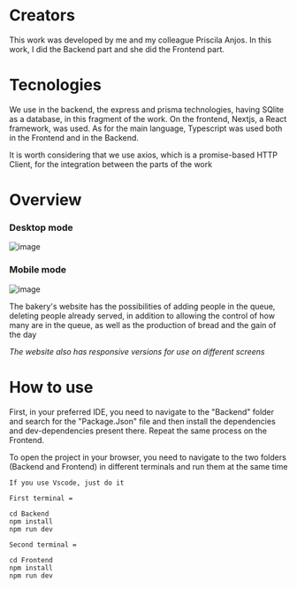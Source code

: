 # Creators

<p>This work was developed by me and my colleague <a href="https://github.com/Prianjss" style="text-decoration: none">Priscila Anjos</a>. In this work, I did the Backend part and she did the Frontend part.</p>

# Tecnologies 

<p>We use in the backend, the express and prisma technologies, having SQlite as a database, in this fragment of the work. On the frontend, Nextjs, a React framework, was used. As for the main language, Typescript was used both in the Frontend and in the Backend.</p>
<p>It is worth considering that we use axios, which is a promise-based HTTP Client, for the integration between the parts of the work</p>

# Overview

### Desktop mode
![image](https://github.com/EnderZerobl/Lapadarie/assets/151107969/99fd6340-6c26-4d9b-8a6d-f06b01228895)

### Mobile mode
![image](https://github.com/EnderZerobl/Lapadarie/assets/151107969/b5867563-49b8-4501-91c7-3697a6000c4e)

<p>The bakery's website has the possibilities of adding people in the queue, deleting people already served, in addition to allowing the control of how many are in the queue, as well as the production of bread and the gain of the day</p>
<p style="font-style:italic">The website also has responsive versions for use on different screens</p>

# How to use

<p>First, in your preferred IDE, you need to navigate to the "Backend" folder and search for the "Package.Json" file and then install the dependencies and dev-dependencies present there. Repeat the same process on the Frontend.</p>
<p>To open the project in your browser, you need to navigate to the two folders (Backend and Frontend) in different terminals and run them at the same time</p>

```
If you use Vscode, just do it

First terminal =

cd Backend
npm install
npm run dev

Second terminal =

cd Frontend
npm install
npm run dev
```




